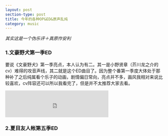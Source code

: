 ```yaml
---
layout: post
section-type: post
title: 今年的各种OP&ED&原声乱炖
category: music
---
```


_其实这是一个伪乐评＋真原作安利_

### 1.文豪野犬第一季ED

要说《文豪野犬》第一季亮点，本人认为有二。其一是小野贤章（芥川龙之介的cv）难得的攻音声线，其二就是这个ED曲目了。因为整个番第一季度大体处于那种补了之后纯属看个乐子的动画，剧情偏日常向，亮点并不多，画风我相对来说比较喜欢，cv阵容还可以所以我看完了，但是并不太推荐大家去看。

<iframe frameborder="no" border="0" marginwidth="0" marginheight="0" width=330 height=86 src="https://music.163.com/outchain/player?type=2&id=418708294&auto=0&height=66"></iframe>


### 2.夏目友人帐第五季ED





